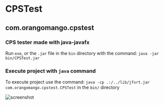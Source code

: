 # CPSTest
## com.orangomango.cpstest
### CPS tester made with java-javafx <br>
Run `exe`, or the `.jar` file in the `bin` directory with the command: `java -jar bin/CPSTest.jar`

### Execute project with `java` command

To execute project use the command: `java -cp .:/../lib/jfxrt.jar com.orangomango.cpstest.CPSTest` in the `bin/` directory

![screenshot](https://user-images.githubusercontent.com/61402409/96989870-96ed3280-1526-11eb-8630-dba3376c90dc.png)
